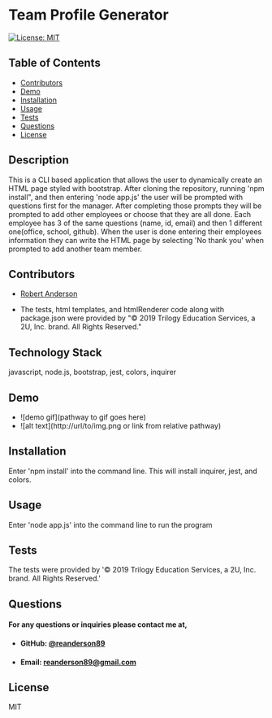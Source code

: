 # **Team Profile Generator**
  [![License: MIT](https://img.shields.io/badge/License-MIT-yellow.svg)](https://opensource.org/licenses/MIT)
  
  ## **Table of Contents**
  * [Contributors](#contributors)
  * [Demo](#demo)
  * [Installation](#installation)
  * [Usage](#usage)
  * [Tests](#tests)
  * [Questions](#questions)
  * [License](#license)
      
      
  ## **Description**
  This is a CLI based application that allows the user to dynamically create an HTML page styled with bootstrap. After cloning the repository, running 'npm install", and then entering 'node app.js' the user will be prompted with questions first for the manager. After completing those prompts they will be prompted to add other employees or choose that they are all done. Each employee has 3 of the same questions (name, id, email) and then 1 different one(office, school, github). When the user is done entering their employees information they can write the HTML page by selecting 'No thank you' when prompted to add another team member.
      
   ## **Contributors**
  * [Robert Anderson](https://github.com/reanderson89)

  * The tests, html templates, and htmlRenderer code along with package.json were provided by
  "© 2019 Trilogy Education Services, a 2U, Inc. brand. All Rights Reserved."
  
  ## **Technology Stack**
  javascript, node.js, bootstrap, jest, colors, inquirer
      
  ## **Demo**
  - ![demo gif](pathway to gif goes here)
  - ![alt text](http://url/to/img.png or link from relative pathway)
  
  ## **Installation**
  Enter 'npm install' into the command line. This will install inquirer, jest, and colors.
      
  ## **Usage**
  Enter 'node app.js' into the command line to run the program
      
  ## **Tests**
  The tests were provided by
   '© 2019 Trilogy Education Services, a 2U, Inc. brand. All Rights Reserved.'
      
  ## **Questions**   
  ####    **For any questions or inquiries please contact me at,**
  * #### **GitHub:** [@reanderson89](https://github.com/reanderson89)
  * #### **Email:** reanderson89@gmail.com
    
  ## **License**
  MIT
      